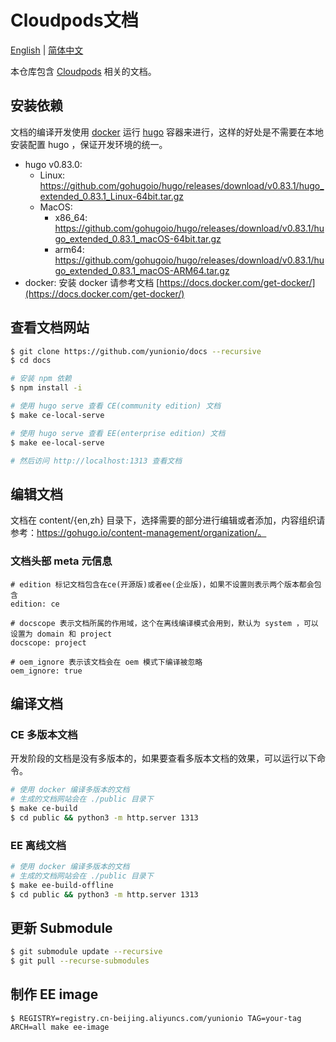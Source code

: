 # Cloudpods文档

[English](./README.md) | [简体中文](./README_CN.md)

本仓库包含 [Cloudpods](https://github.com/yunionio/cloudpods) 相关的文档。

## 安装依赖

文档的编译开发使用 [docker](https://docs.docker.com/get-started/overview/) 运行 [hugo](https://gohugo.io/) 容器来进行，这样的好处是不需要在本地安装配置 hugo ，保证开发环境的统一。

- hugo v0.83.0:
    - Linux: https://github.com/gohugoio/hugo/releases/download/v0.83.1/hugo_extended_0.83.1_Linux-64bit.tar.gz
    - MacOS:
        - x86_64: https://github.com/gohugoio/hugo/releases/download/v0.83.1/hugo_extended_0.83.1_macOS-64bit.tar.gz
        - arm64: https://github.com/gohugoio/hugo/releases/download/v0.83.1/hugo_extended_0.83.1_macOS-ARM64.tar.gz
- docker: 安装 docker 请参考文档 [https://docs.docker.com/get-docker/](https://docs.docker.com/get-docker/)

## 查看文档网站

```bash
$ git clone https://github.com/yunionio/docs --recursive
$ cd docs

# 安装 npm 依赖
$ npm install -i

# 使用 hugo serve 查看 CE(community edition) 文档
$ make ce-local-serve

# 使用 hugo serve 查看 EE(enterprise edition) 文档
$ make ee-local-serve

# 然后访问 http://localhost:1313 查看文档
```

## 编辑文档

文档在 content/{en,zh} 目录下，选择需要的部分进行编辑或者添加，内容组织请参考：https://gohugo.io/content-management/organization/。

### 文档头部 meta 元信息

```
# edition 标记文档包含在ce(开源版)或者ee(企业版)，如果不设置则表示两个版本都会包含
edition: ce

# docscope 表示文档所属的作用域，这个在离线编译模式会用到，默认为 system ，可以设置为 domain 和 project
docscope: project

# oem_ignore 表示该文档会在 oem 模式下编译被忽略
oem_ignore: true
```

## 编译文档

### CE 多版本文档

开发阶段的文档是没有多版本的，如果要查看多版本文档的效果，可以运行以下命令。

```bash
# 使用 docker 编译多版本的文档
# 生成的文档网站会在 ./public 目录下
$ make ce-build
$ cd public && python3 -m http.server 1313
```

### EE 离线文档

```bash
# 使用 docker 编译多版本的文档
# 生成的文档网站会在 ./public 目录下
$ make ee-build-offline
$ cd public && python3 -m http.server 1313
```

## 更新 Submodule

```bash
$ git submodule update --recursive
$ git pull --recurse-submodules
```

## 制作 EE image

```
$ REGISTRY=registry.cn-beijing.aliyuncs.com/yunionio TAG=your-tag ARCH=all make ee-image
```
